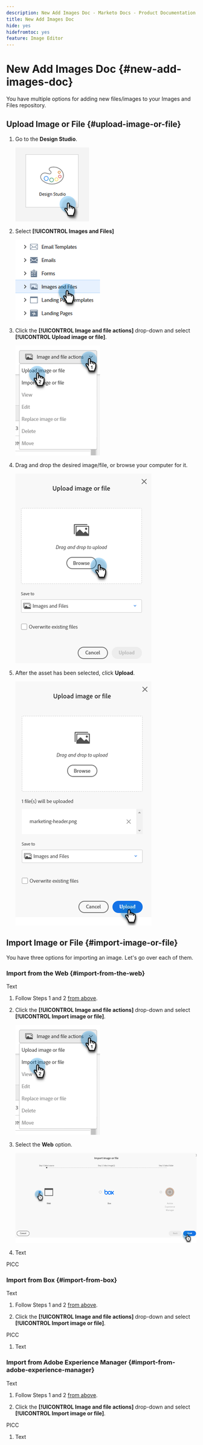 ```yaml
---
description: New Add Images Doc - Marketo Docs - Product Documentation
title: New Add Images Doc
hide: yes
hidefromtoc: yes
feature: Image Editor
---
```

# New Add Images Doc {#new-add-images-doc}

You have multiple options for adding new files/images to your Images and Files repository.

## Upload Image or File {#upload-image-or-file}

1. Go to the **Design Studio**.

   ![](assets/add-images-and-files-to-marketo-1.png)

1. Select **[!UICONTROL Images and Files]** 

   ![](assets/add-images-and-files-to-marketo-2.png)

1. Click the **[!UICONTROL Image and file actions]** drop-down and select **[!UICONTROL Upload image or file]**.

   ![](assets/add-images-and-files-to-marketo-3.png)

1. Drag and drop the desired image/file, or browse your computer for it.

   ![](assets/add-images-and-files-to-marketo-4.png)

1. After the asset has been selected, click **Upload**.

   ![](assets/add-images-and-files-to-marketo-5.png)

## Import Image or File {#import-image-or-file}

You have three options for importing an image. Let's go over each of them.

### Import from the Web {#import-from-the-web}

Text

1. Follow Steps 1 and 2 [from above](#upload-image-or-file).

1. Click the **[!UICONTROL Image and file actions]** drop-down and select **[!UICONTROL Import image or file]**.

   ![](assets/add-images-and-files-to-marketo-6.png)

1. Select the **Web** option.

   ![](assets/add-images-and-files-to-marketo-7.png)

1. Text

PICC

### Import from Box {#import-from-box}

Text

1. Follow Steps 1 and 2 [from above](#upload-image-or-file).

1. Click the **[!UICONTROL Image and file actions]** drop-down and select **[!UICONTROL Import image or file]**.

PICC

1. Text

### Import from Adobe Experience Manager {#import-from-adobe-experience-manager}

Text

1. Follow Steps 1 and 2 [from above](#upload-image-or-file).

1. Click the **[!UICONTROL Image and file actions]** drop-down and select **[!UICONTROL Import image or file]**.

PICC

1. Text
